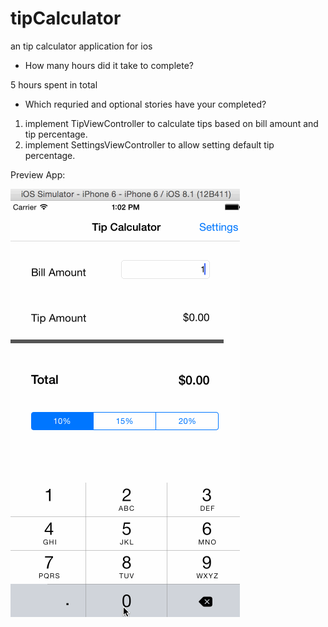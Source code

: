 # tipCalculator
an tip calculator application for ios

* How many hours did it take to complete?

5 hours spent in total

* Which requried and optional stories have your completed?

1. implement TipViewController to calculate tips based on bill amount and tip percentage.
2. implement SettingsViewController to allow setting default tip percentage.


Preview App:

![ScreenShot](https://github.com/yinaw/tipCalculator/blob/master/iphone.gif)
